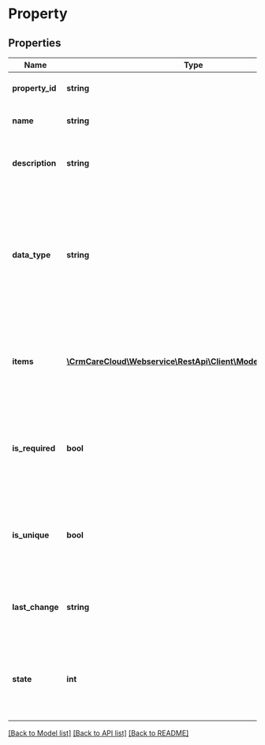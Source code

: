 # Property

## Properties
Name | Type | Description | Notes
------------ | ------------- | ------------- | -------------
**property_id** | **string** | The unique id of the property | [optional] 
**name** | **string** | Name of the property | 
**description** | **string** | User defined description of the property | [optional] 
**data_type** | **string** | Data type of the final value * Possible values: string / boolean / integer / date / timestamp / float / customized data types* | 
**items** | [**\CrmCareCloud\Webservice\RestApi\Client\Model\PropertyItem[]**](PropertyItem.md) | List of possible values. Used for multivalued data types (like enum, multiselect) | [optional] 
**is_required** | **bool** | The settings whether the property is a required parameter of the specific entity | 
**is_unique** | **bool** | The setting whether the property contains a unique value within the specific entity | 
**last_change** | **string** | Date and time of the last change *(YYYY-MM-DD HH:MM:SS)* | [optional] 
**state** | **int** | State of the property *Possible values are: 0 - deleted / 1 - active / 2 - non active* | [optional] 

[[Back to Model list]](../../README.md#documentation-for-models) [[Back to API list]](../../README.md#documentation-for-api-endpoints) [[Back to README]](../../README.md)

